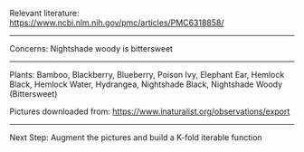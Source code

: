 
Relevant literature:
https://www.ncbi.nlm.nih.gov/pmc/articles/PMC6318858/
____________________________________________________________________________________

Concerns:
Nightshade woody is bittersweet
____________________________________________________________________________________

Plants: Bamboo, Blackberry, Blueberry, Poison Ivy, Elephant Ear, Hemlock Black, Hemlock Water, Hydrangea, Nightshade Black, Nightshade Woody (Bittersweet)

Pictures downloaded from: https://www.inaturalist.org/observations/export
____________________________________________________________________________________

Next Step:
Augment the pictures and build a K-fold iterable function

